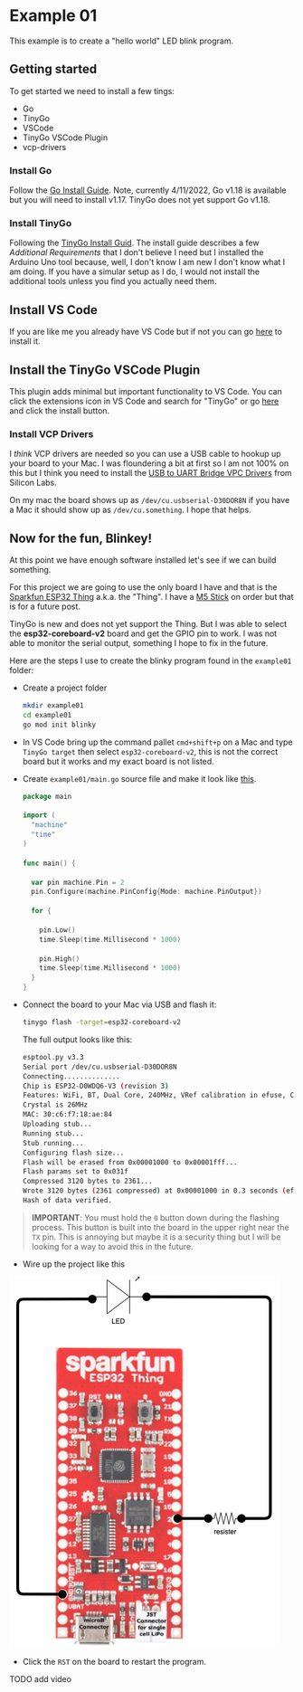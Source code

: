 # Example 01

This example is to create a "hello world" LED blink program.

## Getting started

To get started we need to install a few tings:

* Go
* TinyGo
* VSCode
* TinyGo VSCode Plugin
* vcp-drivers

### Install Go

Follow the [Go Install Guide](https://go.dev/doc/install). Note, currently 4/11/2022, Go v1.18 is available but you will need to install v1.17. TinyGo does not yet support Go v1.18.  

### Install TinyGo

Following the [TinyGo Install Guid](https://tinygo.org/getting-started/install/). The install guide describes a few *Additional Requirements* that I don't believe I need but I installed the Arduino Uno tool because, well, I don't know I am new I don't know what I am doing.  If you have a simular setup as I do, I would not install the additional tools unless you find you actually need them. 

## Install VS Code

If you are like me you already have VS Code but if not you can go [here](https://code.visualstudio.com/download) to install it.

## Install the TinyGo VSCode Plugin

This plugin adds minimal but important functionality to VS Code.  You can click the extensions icon in VS Code and search for "TinyGo" or go [here](https://marketplace.visualstudio.com/items?itemName=tinygo.vscode-tinygo) and click the install button.

### Install VCP Drivers

I *think* VCP drivers are needed so you can use a USB cable to hookup up your board to your Mac. I was floundering a bit at first so I am not 100% on this but I think you need to install the [USB to UART Bridge VPC Drivers](https://www.silabs.com/developers/usb-to-uart-bridge-vcp-drivers) from Silicon Labs.

On my mac the board shows up as `/dev/cu.usbserial-D30DOR8N` if you have a Mac it should show up as `/dev/cu.something`.  I hope that helps.

## Now for the fun, Blinkey!

At this point we have enough software installed let's see if we can build something.

For this project we are going to use the only board I have and that is the [Sparkfun ESP32 Thing](https://www.sparkfun.com/products/13907) a.k.a. the "Thing". I have a [M5 Stick](https://docs.m5stack.com/en/core/m5stickc_plus) on order but that is for a future post. 

TinyGo is new and does not yet support the Thing. But I was able to select the **esp32-coreboard-v2** board and get the GPIO pin to work.  I was not able to monitor the serial output, something I hope to fix in the future.

Here are the steps I use to create the blinky program found in the `example01` folder:

* Create a project folder
  ```sh
  mkdir example01
  cd example01
  go mod init blinky
  ```

* In VS Code bring up the command pallet `cmd+shift+p` on a Mac and type `TinyGo target` then select `esp32-coreboard-v2`, this is not the correct board but it works and my exact board is not listed.
* Create `example01/main.go` source file and make it look like [this](main.go).
  ```go
  package main

  import (
    "machine"
    "time"
  )

  func main() {

    var pin machine.Pin = 2
    pin.Configure(machine.PinConfig{Mode: machine.PinOutput})

    for {

      pin.Low()
      time.Sleep(time.Millisecond * 1000)

      pin.High()
      time.Sleep(time.Millisecond * 1000)
    }
  }
  ```

* Connect the board to your Mac via USB and flash it:
  ```sh
  tinygo flash -target=esp32-coreboard-v2
  ```
  The full output looks like this:
  ```sh
  esptool.py v3.3
  Serial port /dev/cu.usbserial-D30DOR8N
  Connecting..............
  Chip is ESP32-D0WDQ6-V3 (revision 3)
  Features: WiFi, BT, Dual Core, 240MHz, VRef calibration in efuse, Coding Scheme None
  Crystal is 26MHz
  MAC: 30:c6:f7:18:ae:84
  Uploading stub...
  Running stub...
  Stub running...
  Configuring flash size...
  Flash will be erased from 0x00001000 to 0x00001fff...
  Flash params set to 0x031f
  Compressed 3120 bytes to 2361...
  Wrote 3120 bytes (2361 compressed) at 0x00001000 in 0.3 seconds (effective 86.6 kbit/s)...
  Hash of data verified.
  ```

> **IMPORTANT**: You must hold the `0` button down during the flashing process.  This button is built into the board in the upper right near the `TX` pin. This is annoying but maybe it is a security thing but I will be looking for a way to avoid this in the future.

* Wire up the project like this
  
![](ex01.png)

* Click the `RST` on the board to restart the program.


TODO add video
